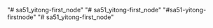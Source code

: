 "# sa51_yitong-first_node" 
"# sa51_yitong-first_node" 
"#sa51-yitong-firstnode" 
"# sa51_yitong-first_node" 
